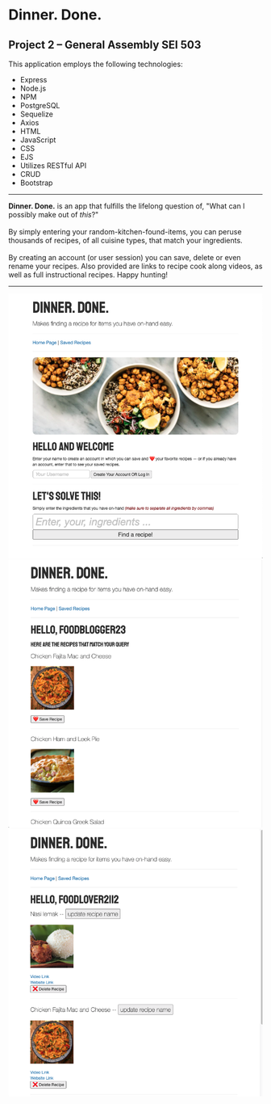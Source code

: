 # Dinner. Done.

## Project 2 – General Assembly SEI 503

This application employs the following technologies: 
<ul>
<li>Express</li> 
<li>Node.js</li> 
<li>NPM</li> 
<li>PostgreSQL</li> 
<li>Sequelize</li> 
<li>Axios</li> 
<li>HTML</li> 
<li>JavaScript</li> 
<li>CSS</li> 
<li>EJS</li> 
<li>Utilizes RESTful API</li> 
<li>CRUD</li> 
<li>Bootstrap</li> 
</ul>
<hr>
<b>Dinner. Done.</b> is an app that fulfills the lifelong question of, "What can I possibly make out of <i>this</i>?" 
<br><br>
By simply entering your random-kitchen-found-items, you can peruse thousands of recipes, of all cuisine types, that match your ingredients. 
<br><br>
By creating an account (or user session) you can save, delete or even rename your recipes. Also provided are links to recipe cook along videos, as well as full instructional recipes. Happy hunting!
<hr>
<img src="Dinner_Done_prev-1.png" width="700">
<img src="Dinner_Done_prev-3.png" width="700">
<img src="Dinner_Done_prev-2.png" width="700">
